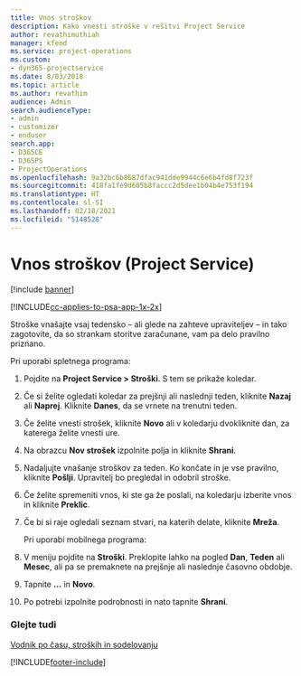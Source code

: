 ```yaml
---
title: Vnos stroškov
description: Kako vnesti stroške v rešitvi Project Service
author: revathimuthiah
manager: kfend
ms.service: project-operations
ms.custom:
- dyn365-projectservice
ms.date: 8/03/2018
ms.topic: article
ms.author: revathim
audience: Admin
search.audienceType:
- admin
- customizer
- enduser
search.app:
- D365CE
- D365PS
- ProjectOperations
ms.openlocfilehash: 9a32bc6b8687dfac941dde9944c6e6b4fd8f723f
ms.sourcegitcommit: 418fa1fe9d605b8faccc2d5dee1b04b4e753f194
ms.translationtype: HT
ms.contentlocale: sl-SI
ms.lasthandoff: 02/10/2021
ms.locfileid: "5148528"
---
```

# <a name="enter-expenses-project-service"></a>Vnos stroškov (Project Service)

[!include [banner](../includes/psa-now-project-operations.md)]

[!INCLUDE[cc-applies-to-psa-app-1x-2x](../includes/cc-applies-to-psa-app-1x-2x.md)]

Stroške vnašajte vsaj tedensko – ali glede na zahteve upraviteljev – in tako zagotovite, da so strankam storitve zaračunane, vam pa delo pravilno priznano.  
  
 Pri uporabi spletnega programa:  
  
1. Pojdite na **Project Service > Stroški**. S tem se prikaže koledar.  
  
2. Če si želite ogledati koledar za prejšnji ali naslednji teden, kliknite **Nazaj** ali **Naprej**. Kliknite **Danes**, da se vrnete na trenutni teden.  
  
3. Če želite vnesti strošek, kliknite **Novo** ali v koledarju dvokliknite dan, za katerega želite vnesti ure.  
  
4. Na obrazcu **Nov strošek** izpolnite polja in kliknite **Shrani**.  
  
5. Nadaljujte vnašanje stroškov za teden. Ko končate in je vse pravilno, kliknite **Pošlji**. Upravitelj bo pregledal in odobril stroške.  
  
6. Če želite spremeniti vnos, ki ste ga že poslali, na koledarju izberite vnos in kliknite **Preklic**.  
  
7. Če bi si raje ogledali seznam stvari, na katerih delate, kliknite **Mreža**.  
  
   Pri uporabi mobilnega programa:  
  
8. V meniju pojdite na **Stroški**.     Preklopite lahko na pogled **Dan**, **Teden** ali **Mesec**, ali pa se premaknete na prejšnje ali naslednje časovno obdobje.  
  
9. Tapnite **…** in **Novo**.  
  
10. Po potrebi izpolnite podrobnosti in nato tapnite **Shrani**.  
  
### <a name="see-also"></a>Glejte tudi  
 [Vodnik po času, stroških in sodelovanju](../psa/time-expense-collaboration-guide.md)


[!INCLUDE[footer-include](../includes/footer-banner.md)]